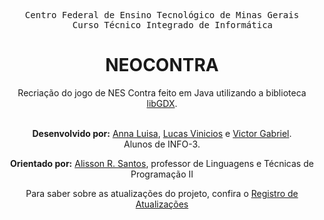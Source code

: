 <div align="center">
    <pre>Centro Federal de Ensino Tecnológico de Minas Gerais
    Curso Técnico Integrado de Informática</pre>
    <h1>NEOCONTRA</h1>
    <div align="center">Recriação do jogo de NES Contra feito em Java utilizando a biblioteca <a href="https://libgdx.com/">libGDX</a>.</div>
</div><br>

<div align="center">
    <p><strong>Desenvolvido por:</strong>
        <a href="https://github.com/Anna21112">Anna Luisa</a><span>, </span>
        <a href="https://github.com/Lusca1236">Lucas Vinicios</a><span> e </span>
        <a href="https://github.com/victorZoro">Victor Gabriel</a>.
        <br>
        Alunos de INFO-3.
    </p>
    <p><strong>Orientado por:</strong>
        <a href="https://github.com/alissonrs-cefet">Alisson R. Santos</a><span>, professor de Linguagens e Técnicas de Programação II</span>
    </p>
    <p>Para saber sobre as atualizações do projeto, confira o <a href="https://github.com/victorZoro/neocontra.grupolaz.lp2/blob/main/CHANGES.md">Registro de Atualizações</a></p>
</div>



